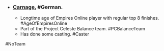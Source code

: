 -   ### [Carnage](https://liquipedia.net/ageofempires/Carnage), #German.
    -   Longtime age of Empires Online player with regular top 8 finishes. #AgeOfEmpiresOnline 
    -   Part of the Project Celeste Balance team. #PCBalanceTeam 
    -   Has done some casting. #Caster 
    
#NoTeam 